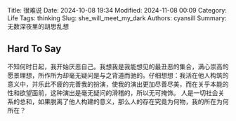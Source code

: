 Title: 很难说
Date: 2024-10-08 19:34
Modified: 2024-11-08 00:09
Category: Life
Tags: thinking
Slug: she_will_meet_my_dark
Authors: cyansill
Summary: 无数深夜里的胡思乱想

## Hard To Say

不知何时日起，我开始厌恶自己。我想我是我能想见的最丑恶的集合，满心崇高的愿景理想，所作所为却毫无疑问是与之背道而驰的。仔细想想：我活在他人构筑的意义中，并乐此不疲的完善我的扮演，使我的演出更加尽善尽美，而在关乎本能的性和欲望面前，这种演出是毫无疑问的滑稽的，所以无可掩饰。
人是一切社会关系的总和，如果脱离了他人构建的意义，那么人的存在究竟为何物，我的所在为何所在？